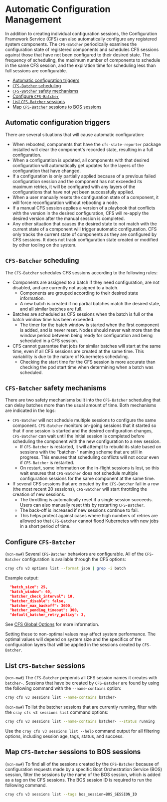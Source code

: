 # Automatic Configuration Management

In addition to creating individual configuration sessions, the Configuration Framework Service \(CFS\) can also automatically configure any registered system components.
The `CFS-Batcher` periodically examines the configuration state of registered components and schedules CFS sessions against those that have not been configured to their desired state.
The frequency of scheduling, the maximum number of components to schedule in the same CFS session, and the expiration time for scheduling less than full sessions are configurable.

* [Automatic configuration triggers](#automatic-configuration-triggers)
* [`CFS-Batcher` scheduling](#cfs-batcher-scheduling)
* [`CFS-Batcher` safety mechanisms](#cfs-batcher-safety-mechanisms)
* [Configure `CFS-Batcher`](#configure-cfs-batcher)
* [List `CFS-Batcher` sessions](#list-cfs-batcher-sessions)
* [Map `CFS-Batcher` sessions to BOS sessions](#map-cfs-batcher-sessions-to-bos-sessions)

## Automatic configuration triggers

There are several situations that will cause automatic configuration:

* When rebooted, components that have the `cfs-state-reporter` package installed will clear the component's recorded state, resulting in a full configuration.
* When a configuration is updated, all components with that desired configuration will automatically get updates for the layers of the configuration that have changed.
* If a configuration is only partially applied because of a previous failed configuration session and the component has not exceeded its maximum retries, it will be configured with any layers of the configurations that have not yet been successfully applied.
* When a user manually resets the configuration state of a component, it will force reconfiguration without rebooting a node.
* If a manual CFS session applies a version of a playbook that conflicts with the version in the desired configuration, CFS will re-apply the desired version after the manual session is completed.
* Any other situation that causes the desired state to not match with the current state of a component will trigger automatic configuration.
CFS only tracks the current state of components as they are configured by CFS sessions.
It does not track configuration state created or modified by other tooling on the system.

## `CFS-Batcher` scheduling

The `CFS-Batcher` schedules CFS sessions according to the following rules:

* Components are assigned to a batch if they need configuration, are not disabled, and are currently not assigned to a batch.
  * Components are grouped according to their desired state information.
  * A new batch is created if no partial batches match the desired state, and all similar batches are full.
* Batches are scheduled as CFS sessions when the batch is full or the batch window time has been exceeded.
  * The timer for the batch window is started when the first component is added, and is never reset.
  Nodes should never wait more than the window period between being ready for configuration and being scheduled in a CFS session.
* CFS cannot guarantee that jobs for similar batches will start at the same time, even if all CFS sessions are created at the same time.
  This variability is due to the nature of Kubernetes scheduling.
  * Checking the start time for the CFS session is more accurate than checking the pod start time when determining when a batch was scheduled.

## `CFS-Batcher` safety mechanisms

There are two safety mechanisms built into the `CFS-Batcher` scheduling that can delay batches more than the usual amount of time.
Both mechanisms are indicated in the logs:

* `CFS-Batcher` will not schedule multiple sessions to configure the same component.
  `CFS-Batcher` monitors on-going sessions that it started so that if one session is started and the desired configuration changes,
  `CFS-Batcher` can wait until the initial session is completed before scheduling the component with the new configuration to a new session.
  * If `CFS-Batcher` is restarted, it will attempt to rebuild its state based on sessions with the "batcher-" naming scheme that are still in progress.
  This ensures that scheduling conflicts will not occur even if `CFS-Batcher` is restarted.
  * On restart, some information on the in-flight sessions is lost, so this wait ensures that `CFS-Batcher` does not schedule multiple configuration sessions for the same component at the same time.
* If several CFS sessions that are created by the `CFS-Batcher` fail in a row \(the most recent 20 sessions\), `CFS-Batcher` will start
  throttling the creation of new sessions.
  * The throttling is automatically reset if a single session succeeds. Users can also manually reset this by restarting `CFS-Batcher`.
  * The back-off is increased if new sessions continue to fail.
  * This helps protect against cases where high numbers of retries are allowed so that `CFS-Batcher` cannot flood Kubernetes with new jobs in a short period of time.

## Configure `CFS-Batcher`

(`ncn-mw#`) Several `CFS-Batcher` behaviors are configurable.
All of the `CFS-Batcher` configuration is available through the CFS options:

```bash
cray cfs v3 options list --format json | grep -i batch
```

Example output:

```json
  "batch_size": 25,
  "batch_window": 60,
  "batcher_check_interval": 10,
  "batcher_disable": false,
  "batcher_max_backoff": 3600,
  "batcher_pending_timeout": 300,
  "default_batcher_retry_policy": 3,
```

See [CFS Global Options](CFS_Global_Options.md) for more information.

Setting these to non-optimal values may affect system performance.
The optimal values will depend on system size and the specifics of the configuration layers that will be applied in the sessions created by `CFS-Batcher`.

## List `CFS-Batcher` sessions

(`ncn-mw#`) The `CFS-Batcher` prepends all CFS session names it creates with `batcher-`. Sessions that have be created by `CFS-Batcher`
are found by using the following command with the `--name-contains` option:

```bash
cray cfs v3 sessions list --name-contains batcher-
```

(`ncn-mw#`) To list the batcher sessions that are currently running, filter with the `cray cfs v3 sessions list` command options:

```bash
cray cfs v3 sessions list --name-contains batcher- --status running
```

Use the `cray cfs v3 sessions list --help` command output for all filtering options, including session age, tags, status, and success.

## Map `CFS-Batcher` sessions to BOS sessions

(`ncn-mw#`) To find all of the sessions created by the `CFS-Batcher` because of configuration requests made by a specific
Boot Orchestration Service \(BOS\) session, filter the sessions by the name of the BOS session, which is added as a tag on the CFS sessions.
The BOS session ID is required to run the following command.

```bash
cray cfs v3 sessions list --tags bos_session=BOS_SESSION_ID
```
